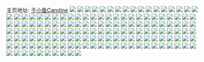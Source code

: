 主页地址: [于小鱼Caroline](https://weibo.com/u/2767636411) 
![](https://wx4.sinaimg.cn/mw2000/a4f6c7bbgy1g7kn7ttr4xj23402c0qv6.jpg) 
![](https://wx4.sinaimg.cn/mw2000/a4f6c7bbgy1g7kn9hssfrj22c0340hdu.jpg) 
![](https://wx4.sinaimg.cn/mw2000/a4f6c7bbgy1g7knad7psdj23402c07wl.jpg) 
![](https://wx4.sinaimg.cn/mw2000/a4f6c7bbgy1g7knasgxszj226n2adu0x.jpg) 
![](https://wx4.sinaimg.cn/mw2000/a4f6c7bbly1g7ds53zll6j22c02c0qv5.jpg) 
![](https://wx4.sinaimg.cn/mw2000/a4f6c7bbly1g7ds56ci1uj22c02c0kjm.jpg) 
![](https://wx4.sinaimg.cn/mw2000/a4f6c7bbly1g7bllqh9phj20u00u0tj1.jpg) 
![](https://wx4.sinaimg.cn/mw2000/a4f6c7bbly1g6yxu2q1btj216e0u04lb.jpg) 
![](https://wx4.sinaimg.cn/mw2000/a4f6c7bbly1g6yxu423x8j20u00z0qgc.jpg) 
![](https://wx4.sinaimg.cn/mw2000/a4f6c7bbly1g6yxu1ho14j20u0140gzo.jpg) 
![](https://wx4.sinaimg.cn/mw2000/a4f6c7bbly1g6yxu58rbhj20u011stq4.jpg) 
![](https://wx4.sinaimg.cn/mw2000/a4f6c7bbly1g6yxu8nph0j20u012ftt5.jpg) 
![](https://wx4.sinaimg.cn/mw2000/a4f6c7bbly1g6yxub24avj20u0105h63.jpg) 
![](https://wx4.sinaimg.cn/mw2000/a4f6c7bbly1g6yxudrmaqj21400u017k.jpg) 
![](https://wx4.sinaimg.cn/mw2000/a4f6c7bbly1g6yxue5oy2j20ku0jmjvj.jpg) 
![](https://wx4.sinaimg.cn/mw2000/a4f6c7bbly1g6yxueuyajj21400u0k4u.jpg) 
![](https://wx4.sinaimg.cn/mw2000/a4f6c7bbly1g4a0f004moj20u0140dog.jpg) 
![](https://wx4.sinaimg.cn/mw2000/a4f6c7bbly1g4a0ezl5xbj20u0140wo1.jpg) 
![](https://wx4.sinaimg.cn/mw2000/a4f6c7bbly1g3n20q3oy8j20u0140hdt.jpg) 
![](https://wx4.sinaimg.cn/mw2000/a4f6c7bbly1g3n20qlbqtj20u00u07wh.jpg) 
![](https://wx4.sinaimg.cn/mw2000/a4f6c7bbly1g3n1zqg9yvj22c0340hdv.jpg) 
![](https://wx4.sinaimg.cn/mw2000/a4f6c7bbly1g3n200b43jj22c0340qv7.jpg) 
![](https://wx4.sinaimg.cn/mw2000/a4f6c7bbly1g3n1zsuerrj22c02he4qp.jpg) 
![](https://wx4.sinaimg.cn/mw2000/a4f6c7bbly1g3n1ztqml1j21xq1kchdt.jpg) 
![](https://wx4.sinaimg.cn/mw2000/a4f6c7bbly1g3n1zo9jq5j22c03401l0.jpg) 
![](https://wx4.sinaimg.cn/mw2000/a4f6c7bbly1g3n1zp5asxj22c02tre81.jpg) 
![](https://wx4.sinaimg.cn/mw2000/a4f6c7bbly1g3n1zrvs9hj22c0340kjn.jpg) 
![](https://wx4.sinaimg.cn/mw2000/a4f6c7bbly1g3cpaxi4cmj21o0280kjn.jpg) 
![](https://wx4.sinaimg.cn/mw2000/a4f6c7bbly1g3cpaz596cj21o0280kjn.jpg) 
![](https://wx4.sinaimg.cn/mw2000/a4f6c7bbly1g3cpb0a9qaj21o02804qr.jpg) 
![](https://wx4.sinaimg.cn/mw2000/a4f6c7bbly1g3cpb1fm1zj22801o0x6q.jpg) 
![](https://wx4.sinaimg.cn/mw2000/a4f6c7bbly1g3cpawaij4j22801o0e83.jpg) 
![](https://wx4.sinaimg.cn/mw2000/a4f6c7bbly1g3cpbq81mqj226528v7wj.jpg) 
![](https://wx4.sinaimg.cn/mw2000/a4f6c7bbly1g3cpbrlwzvj229f2807wj.jpg) 
![](https://wx4.sinaimg.cn/mw2000/a4f6c7bbly1g3cpbu0d9xj216o1kub29.jpg) 
![](https://wx4.sinaimg.cn/mw2000/a4f6c7bbly1g3cpbt9de5j22c027w4qr.jpg) 
![](https://wx4.sinaimg.cn/mw2000/a4f6c7bbly1g3af1f6pexj22c02c0b2a.jpg) 
![](https://wx4.sinaimg.cn/mw2000/a4f6c7bbly1g2h7rttp8fj20u0140qeu.jpg) 
![](https://wx4.sinaimg.cn/mw2000/a4f6c7bbly1g2h7rw5in3j20u00xetii.jpg) 
![](https://wx4.sinaimg.cn/mw2000/a4f6c7bbly1g2h7ry3eemj20u00z5qbv.jpg) 
![](https://wx4.sinaimg.cn/mw2000/a4f6c7bbly1g1o6070z1tj20u00yqtiv.jpg) 
![](https://wx4.sinaimg.cn/mw2000/a4f6c7bbly1g1exxrveulj20u0140qk6.jpg) 
![](https://wx4.sinaimg.cn/mw2000/a4f6c7bbly1g1exxr75bxj20u0140kb5.jpg) 
![](https://wx4.sinaimg.cn/mw2000/a4f6c7bbly1g1exxq6yijj20u013ze6y.jpg) 
![](https://wx4.sinaimg.cn/mw2000/a4f6c7bbly1g1exxspf6tj20u0140awb.jpg) 
![](https://wx4.sinaimg.cn/mw2000/a4f6c7bbly1g1exxt6yiaj20u0140gx7.jpg) 
![](https://wx4.sinaimg.cn/mw2000/a4f6c7bbly1g1exxuzoynj20u01404aj.jpg) 
![](https://wx4.sinaimg.cn/mw2000/a4f6c7bbly1g1exxp58s3j21i70u01kx.jpg) 
![](https://wx4.sinaimg.cn/mw2000/a4f6c7bbly1g1exxuhm3xj216f0u0e1r.jpg) 
![](https://wx4.sinaimg.cn/mw2000/a4f6c7bbly1g1exy8zamwj216p0u0gwk.jpg) 
![](https://wx4.sinaimg.cn/mw2000/a4f6c7bbly1g08mer3104j20z40u0gvy.jpg) 
![](https://wx4.sinaimg.cn/mw2000/a4f6c7bbly1g08mes17xij20u00u0dpm.jpg) 
![](https://wx4.sinaimg.cn/mw2000/a4f6c7bbly1g08mfoij7ej20u00u0adk.jpg) 
![](https://wx4.sinaimg.cn/mw2000/a4f6c7bbly1fzu86gbp2wj20v815oe81.jpg) 
![](https://wx4.sinaimg.cn/mw2000/a4f6c7bbly1fzu86gok5nj20v815ob29.jpg) 
![](https://wx4.sinaimg.cn/mw2000/a4f6c7bbly1fznisuoqx9j20u013yaka.jpg) 
![](https://wx4.sinaimg.cn/mw2000/a4f6c7bbly1fznisvhtozj20u013yak6.jpg) 
![](https://wx4.sinaimg.cn/mw2000/a4f6c7bbly1fznisxefjuj20u00yfaob.jpg) 
![](https://wx4.sinaimg.cn/mw2000/a4f6c7bbly1fznisytfugj20u013ygyn.jpg) 
![](https://wx4.sinaimg.cn/mw2000/a4f6c7bbly1fzniszwj3xj20u00yojyi.jpg) 
![](https://wx4.sinaimg.cn/mw2000/a4f6c7bbly1fznit0p2mgj20u00uetgp.jpg) 
![](https://wx4.sinaimg.cn/mw2000/a4f6c7bbly1fznit1j94rj20u00u0wmp.jpg) 
![](https://wx4.sinaimg.cn/mw2000/a4f6c7bbly1fznit39nlbj21400u04c4.jpg) 
![](https://wx4.sinaimg.cn/mw2000/a4f6c7bbly1fznit52rwvj20rs0rsdk6.jpg) 
![](https://wx4.sinaimg.cn/mw2000/a4f6c7bbly1fzhmws83upj2299340x6y.jpg) 
![](https://wx4.sinaimg.cn/mw2000/a4f6c7bbly1fzhmwxouiej229m30unpf.jpg) 
![](https://wx4.sinaimg.cn/mw2000/a4f6c7bbly1fzhmxbmpi4j22c02c0qvd.jpg) 
![](https://wx4.sinaimg.cn/mw2000/a4f6c7bbly1fzhmxp7lp2j21w02iob2h.jpg) 
![](https://wx4.sinaimg.cn/mw2000/a4f6c7bbly1fzhmwcpn6yj23402c0hdv.jpg) 
![](https://wx4.sinaimg.cn/mw2000/a4f6c7bbly1fzhmxzcechj23402c0u10.jpg) 
![](https://wx4.sinaimg.cn/mw2000/a4f6c7bbly1fzhmym2ka0j23402c0e83.jpg) 
![](https://wx4.sinaimg.cn/mw2000/a4f6c7bbly1fzhmypg2ulj23402c0e82.jpg) 
![](https://wx4.sinaimg.cn/mw2000/a4f6c7bbly1fzhmyrpye4j22kq2c0u0x.jpg) 
![](https://wx4.sinaimg.cn/mw2000/a4f6c7bbly1fyp1b9c8qrj20qo0zk43u.jpg) 
![](https://wx4.sinaimg.cn/mw2000/a4f6c7bbly1fyp1d5ubrnj20qo0qowjr.jpg) 
![](https://wx4.sinaimg.cn/mw2000/a4f6c7bbly1fxy6149si0j20zk0qo7ly.jpg) 
![](https://wx4.sinaimg.cn/mw2000/a4f6c7bbly1fxy614o3sqj20qo0qok32.jpg) 
![](https://wx4.sinaimg.cn/mw2000/a4f6c7bbly1fxy6158dvyj20qo0qoail.jpg) 
![](https://wx4.sinaimg.cn/mw2000/a4f6c7bbly1fxy615lf8tj20qo0qotdr.jpg) 
![](https://wx4.sinaimg.cn/mw2000/a4f6c7bbly1fxy615rghhj20xj0qoq6l.jpg) 
![](https://wx4.sinaimg.cn/mw2000/a4f6c7bbly1fxy613z3o2j20zk0qodiu.jpg) 
![](https://wx4.sinaimg.cn/mw2000/a4f6c7bbly1fxy615weeaj20zk0qomzx.jpg) 
![](https://wx4.sinaimg.cn/mw2000/a4f6c7bbly1fxy6161yyaj20qo0qotbs.jpg) 
![](https://wx4.sinaimg.cn/mw2000/a4f6c7bbly1fxy616eykqj20zk0qo7ay.jpg) 
![](https://wx4.sinaimg.cn/mw2000/a4f6c7bbly1fxw12s0tsxj20qo10ux4l.jpg) 
![](https://wx4.sinaimg.cn/mw2000/a4f6c7bbly1fwreg3g5lnj21w02iox6v.jpg) 
![](https://wx4.sinaimg.cn/mw2000/a4f6c7bbly1fwreg4bvbcj20zk0qo7im.jpg) 
![](https://wx4.sinaimg.cn/mw2000/a4f6c7bbly1fwreg4mm0zj20qo0zkalq.jpg) 
![](https://wx4.sinaimg.cn/mw2000/a4f6c7bbly1fwregb19e1j22z42bye84.jpg) 
![](https://wx4.sinaimg.cn/mw2000/a4f6c7bbly1fwregh92o4j22x72c07wk.jpg) 
![](https://wx4.sinaimg.cn/mw2000/a4f6c7bbly1fwrefsb1snj20qo0qon66.jpg) 
![](https://wx4.sinaimg.cn/mw2000/a4f6c7bbly1fwregngoe3j225a25ab2c.jpg) 
![](https://wx4.sinaimg.cn/mw2000/a4f6c7bbly1fwfr3zcva8j20qo0k0aen.jpg) 
![](https://wx4.sinaimg.cn/mw2000/a4f6c7bbly1fw1szhb4fdj20qo1benpd.jpg) 
![](https://wx4.sinaimg.cn/mw2000/a4f6c7bbly1fvkhomxrpsj20qo0uax33.jpg) 
![](https://wx4.sinaimg.cn/mw2000/a4f6c7bbly1fv5uqekslwj21tk211x6t.jpg) 
![](https://wx4.sinaimg.cn/mw2000/a4f6c7bbly1fv5uqiz2haj228021q1l3.jpg) 
![](https://wx4.sinaimg.cn/mw2000/a4f6c7bbly1fv5uqa05jyj20k00zk7kh.jpg) 
![](https://wx4.sinaimg.cn/mw2000/a4f6c7bbly1fuugy3otezj21420u0dmf.jpg) 
![](https://wx4.sinaimg.cn/mw2000/a4f6c7bbly1fuugy459hxj20u00zatkv.jpg) 
![](https://wx4.sinaimg.cn/mw2000/a4f6c7bbly1fuugy4m0p8j21400u0134.jpg) 
![](https://wx4.sinaimg.cn/mw2000/a4f6c7bbly1fuugy4y3apj219y0u0qav.jpg) 
![](https://wx4.sinaimg.cn/mw2000/a4f6c7bbly1fuugy5d6e0j21420u0wlb.jpg) 
![](https://wx4.sinaimg.cn/mw2000/a4f6c7bbly1fuugy6h076j22c02c0e81.jpg) 
![](https://wx4.sinaimg.cn/mw2000/a4f6c7bbly1fuugy7agitj21400u0ahf.jpg) 
![](https://wx4.sinaimg.cn/mw2000/a4f6c7bbly1fuugy8fe2gj22c021d4qp.jpg) 
![](https://wx4.sinaimg.cn/mw2000/a4f6c7bbly1fuugy2bxkpj22c0340x6q.jpg) 
![](https://wx4.sinaimg.cn/mw2000/a4f6c7bbly1fud7yq2zybj22c0340e85.jpg) 
![](https://wx4.sinaimg.cn/mw2000/a4f6c7bbly1ftxyoqy3p9j21ho1zkwup.jpg) 
![](https://wx4.sinaimg.cn/mw2000/a4f6c7bbly1ftxyott3qfj21o02804qp.jpg) 
![](https://wx4.sinaimg.cn/mw2000/a4f6c7bbly1ftxyow2z42j21o02804qp.jpg) 
![](https://wx4.sinaimg.cn/mw2000/a4f6c7bbly1ftxyoz80oij22801o04qp.jpg) 
![](https://wx4.sinaimg.cn/mw2000/a4f6c7bbly1ftjd9rvb6rj22c02c0b2a.jpg) 
![](https://wx4.sinaimg.cn/mw2000/a4f6c7bbly1ftjd9lulcvj22c02c0hdu.jpg) 
![](https://wx4.sinaimg.cn/mw2000/a4f6c7bbly1ftjd9y4vhvj22c02c0e82.jpg) 
![](https://wx4.sinaimg.cn/mw2000/a4f6c7bbly1ftjda55yovj22c02c07wi.jpg) 
![](https://wx4.sinaimg.cn/mw2000/a4f6c7bbly1frfdz8fi3fj20zk1hcnpe.jpg) 
![](https://wx4.sinaimg.cn/mw2000/a4f6c7bbly1frfdzcu2gvj20zk1hckjm.jpg) 
![](https://wx4.sinaimg.cn/mw2000/a4f6c7bbly1frfdzh22vkj20zk1hc7wi.jpg) 
![](https://wx4.sinaimg.cn/mw2000/a4f6c7bbly1frfdzljkfrj21w02ioqv6.jpg) 
![](https://wx4.sinaimg.cn/mw2000/a4f6c7bbly1frfdzoajxxj20zk1hnqhc.jpg) 
![](https://wx4.sinaimg.cn/mw2000/a4f6c7bbly1frfdzq9xssj20y31bpqfp.jpg) 
![](https://wx4.sinaimg.cn/mw2000/a4f6c7bbly1frfe1zy0znj23402c0b2c.jpg) 
![](https://wx4.sinaimg.cn/mw2000/a4f6c7bbly1frfe19xw96j22c02c0npe.jpg) 
![](https://wx4.sinaimg.cn/mw2000/a4f6c7bbly1frfe12vxqxj22c02c0qv6.jpg) 
![](https://wx4.sinaimg.cn/mw2000/a4f6c7bbly1fr4ldsz3pfj20ku112wuj.jpg) 
![](https://wx4.sinaimg.cn/mw2000/a4f6c7bbly1fr4ldwi4r8j20ku1124m8.jpg) 
![](https://wx4.sinaimg.cn/mw2000/a4f6c7bbly1fqu9os64ebj21kw16m1kz.jpg) 
![](https://wx4.sinaimg.cn/mw2000/a4f6c7bbly1fqu9oy0xwvj216o1kwu0z.jpg) 
![](https://wx4.sinaimg.cn/mw2000/a4f6c7bbly1fqu9p26geoj21w02cynpe.jpg) 
![](https://wx4.sinaimg.cn/mw2000/a4f6c7bbly1fqu9p53ze6j216o1kw1kx.jpg) 
![](https://wx4.sinaimg.cn/mw2000/a4f6c7bbly1fqu9pblfrnj22c021cqv8.jpg) 
![](https://wx4.sinaimg.cn/mw2000/a4f6c7bbly1fqu9ph9m37j22c02c0b2d.jpg) 
![](https://wx4.sinaimg.cn/mw2000/a4f6c7bbly1fqu9oob3k3j22a22457wk.jpg) 
![](https://wx4.sinaimg.cn/mw2000/a4f6c7bbgy1fqogu7zgztj20zk0qodu6.jpg) 
![](https://wx4.sinaimg.cn/mw2000/a4f6c7bbgy1fqogty20y8j20zk0qo7c6.jpg) 
![](https://wx4.sinaimg.cn/mw2000/a4f6c7bbgy1fqoguaj8qlj20qo0qoaee.jpg) 
![](https://wx4.sinaimg.cn/mw2000/a4f6c7bbgy1fqoguf4zsfj20qo0qowmj.jpg) 
![](https://wx4.sinaimg.cn/mw2000/a4f6c7bbgy1fqe7bvvdu1j20qo0qo10r.jpg) 
![](https://wx4.sinaimg.cn/mw2000/a4f6c7bbgy1fqe7bshbl3j20qo0qoaf9.jpg) 
![](https://wx4.sinaimg.cn/mw2000/a4f6c7bbgy1fqe7c4txy4j20qo0xck71.jpg) 
![](https://wx4.sinaimg.cn/mw2000/a4f6c7bbgy1fqe7c0ichdj20qo0qondm.jpg) 
![](https://wx4.sinaimg.cn/mw2000/a4f6c7bbgy1fqe7c8g3hbj20zk0qo4az.jpg) 
![](https://wx4.sinaimg.cn/mw2000/a4f6c7bbly1fp0l9xxjuzj20qo0zktlo.jpg) 
![](https://wx4.sinaimg.cn/mw2000/a4f6c7bbly1fp0l9y94x7j20qo0zkgxr.jpg) 
![](https://wx4.sinaimg.cn/mw2000/a4f6c7bbly1fp0l9yuce9j20qo11nds8.jpg) 
![](https://wx4.sinaimg.cn/mw2000/a4f6c7bbly1fp0l9z8lz0j20qo12cgwb.jpg) 
![](https://wx4.sinaimg.cn/mw2000/a4f6c7bbly1fp0l9zzrg3j20qo0zkdro.jpg) 
![](https://wx4.sinaimg.cn/mw2000/a4f6c7bbly1fp0l9xlc4qj20qo0qo45u.jpg) 
![](https://wx4.sinaimg.cn/mw2000/a4f6c7bbly1fp0la0eekzj214w0qojzm.jpg) 
![](https://wx4.sinaimg.cn/mw2000/a4f6c7bbly1fp0lbe49trj20zl0qowmt.jpg) 
![](https://wx4.sinaimg.cn/mw2000/a4f6c7bbly1fp0lbm2d5qj20zk0qothz.jpg) 
